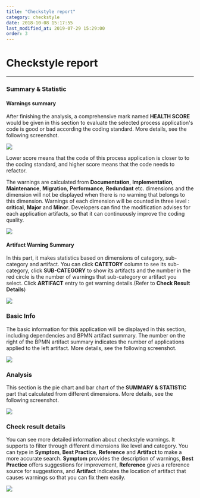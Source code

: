```yaml
---
title: "Checkstyle report"
category: checkstyle
date: 2018-10-08 15:17:55
last_modified_at: 2019-07-29 15:29:00
order: 3
---
```


# Checkstyle report
***

### Summary & Statistic

#### Warnings summary

   After finishing the analysis, a comprehensive mark named **HEALTH SCORE** would be given in this section to evaluate the selected process application's code is good or bad according the coding standard. More details, see the following screenshot.

   ![][checkstyle_healthScore]

   Lower score means that the code of this process application is closer to to the coding standard, and higher score means that the code needs to refactor.  

   The warnings are calculated from **Documentation**, **Implementation**, **Maintenance**, **Migration**, **Performance**, **Redundant** etc. dimensions and the dimension will not be displayed when there is no warning that belongs to this dimension. Warnings of each dimension  will be counted in three level : **critical**, **Major** and **Minor**. Developers can find the modification advises for each application artifacts, so that it can continuously improve the coding quality.  

   ![][checkstyle_statistic]
####  Artifact Warning Summary
   In this part, it makes statistics based on dimensions of category, sub-category and artifact. You can click **CATETORY** column to see its sub-category, click **SUB-CATEGORY** to show its artifacts and the number in the red circle is the number of warnings that sub-category or artifact you select. Click **ARTIFACT** entry to get warning details.(Refer to **Check Result Details**)

   ![][checkstyle_category]

### Basic Info

   The basic information for this application will be displayed in this section, including dependencies and BPMN artifact summary. The number on the right of the BPMN artifact summary indicates the number of applications applied to the left artifact. More details, see the following screenshot.

   ![][checkstyle_basicInfo]

### Analysis

   This section is the pie chart and bar chart of the **SUMMARY & STATISTIC** part that calculated from different dimensions. More details, see the following screenshot.

   ![][checkstyle_chart]

### Check result details

   You can see more detailed information about checkstyle warnings. It supports to filter through different dimensions like level and category. You can type in **Symptom**, **Best Practice**, **Reference** and **Artifact** to make a more accurate search. **Symptom** provides the description of warnings, **Best Practice** offers suggestions for improvement, **Reference** gives a reference source for suggestions, and **Artifact** indicates the location of artifact that causes warnings so that you can fix them easily.

   ![][checkstyle_checkresultDetailed]

[checkstyle_healthScore]: ../images/checkstyle/checkstyle_healthScore.PNG
[checkstyle_basicInfo]: ../images/checkstyle/checkstyle_basicInfo.PNG
[checkstyle_chart]: ../images/checkstyle/checkstyle_checkstyle_chart.PNG
[checkstyle_statistic]: ../images/checkstyle/checkstyle_statistic.PNG
[checkstyle_category]: ../images/checkstyle/checkstyle_category.PNG
[checkstyle_checkresultDetailed]: ../images/checkstyle/checkstyle_checkresultDetailed.PNG
